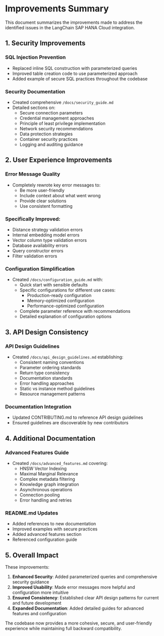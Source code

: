 # Improvements Summary

This document summarizes the improvements made to address the identified issues in the LangChain SAP HANA Cloud integration.

## 1. Security Improvements

### SQL Injection Prevention
- Replaced inline SQL construction with parameterized queries
- Improved table creation code to use parameterized approach
- Added example of secure SQL practices throughout the codebase

### Security Documentation
- Created comprehensive `/docs/security_guide.md`
- Detailed sections on:
  - Secure connection parameters
  - Credential management approaches
  - Principle of least privilege implementation
  - Network security recommendations
  - Data protection strategies
  - Container security practices
  - Logging and auditing guidance

## 2. User Experience Improvements

### Error Message Quality
- Completely rewrote key error messages to:
  - Be more user-friendly
  - Include context about what went wrong
  - Provide clear solutions
  - Use consistent formatting

### Specifically Improved:
- Distance strategy validation errors
- Internal embedding model errors
- Vector column type validation errors
- Database availability errors
- Query constructor errors
- Filter validation errors

### Configuration Simplification
- Created `/docs/configuration_guide.md` with:
  - Quick start with sensible defaults
  - Specific configurations for different use cases:
    - Production-ready configuration
    - Memory-optimized configuration
    - Performance-optimized configuration
  - Complete parameter reference with recommendations
  - Detailed explanation of configuration options

## 3. API Design Consistency

### API Design Guidelines
- Created `/docs/api_design_guidelines.md` establishing:
  - Consistent naming conventions
  - Parameter ordering standards
  - Return type consistency
  - Documentation standards
  - Error handling approaches
  - Static vs instance method guidelines
  - Resource management patterns

### Documentation Integration
- Updated CONTRIBUTING.md to reference API design guidelines
- Ensured guidelines are discoverable by new contributors

## 4. Additional Documentation

### Advanced Features Guide
- Created `/docs/advanced_features.md` covering:
  - HNSW Vector Indexing
  - Maximal Marginal Relevance
  - Complex metadata filtering
  - Knowledge graph integration
  - Asynchronous operations
  - Connection pooling
  - Error handling and retries

### README.md Updates
- Added references to new documentation
- Improved examples with secure practices
- Added advanced features section
- Referenced configuration guide

## 5. Overall Impact

These improvements:

1. **Enhanced Security**: Added parameterized queries and comprehensive security guidance
2. **Improved Usability**: Made error messages more helpful and configuration more intuitive
3. **Ensured Consistency**: Established clear API design patterns for current and future development
4. **Expanded Documentation**: Added detailed guides for advanced features and configuration

The codebase now provides a more cohesive, secure, and user-friendly experience while maintaining full backward compatibility.